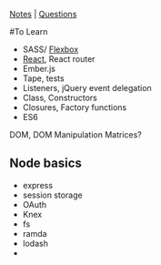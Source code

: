 [Notes](notes.md) | [Questions](questions.md)

#To Learn

- SASS/ [Flexbox](CSS/flexbox.md)
- [React](react/react.md), React router
- Ember.js
- Tape, tests
- Listeners, jQuery event delegation
- Class, Constructors
- Closures, Factory functions
- ES6

DOM, DOM Manipulation
Matrices?

## Node basics
- express
- session storage
- OAuth
- Knex
- fs
- ramda
- lodash
-
